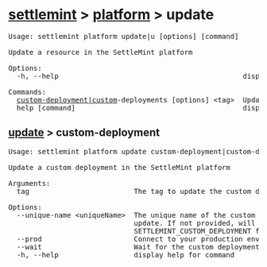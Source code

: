 # [settlemint](../../settlemint.md) > [platform](../platform.md) > update

<pre>Usage: settlemint platform update|u [options] [command]

Update a resource in the SettleMint platform

Options:
  -h, --help                                            display help for command

Commands:
  <a href="./update/custom-deployment.md">custom-deployment|custom</a>-deployments [options] &lt;tag&gt;  Update a custom deployment in the SettleMint platform
  help [command]                                        display help for command
</pre>

<h2 id="update-custom-deployment"><a href="../update.md">update</a> > custom-deployment</h2>

<pre>Usage: settlemint platform update custom-deployment|custom-deployments [options] &lt;tag&gt;

Update a custom deployment in the SettleMint platform

Arguments:
  tag                         The tag to update the custom deployment to

Options:
  --unique-name &lt;uniqueName&gt;  The unique name of the custom deployment to
                              update. If not provided, will use
                              SETTLEMINT_CUSTOM_DEPLOYMENT from env
  --prod                      Connect to your production environment
  --wait                      Wait for the custom deployment to be redeployed
  -h, --help                  display help for command
</pre>

